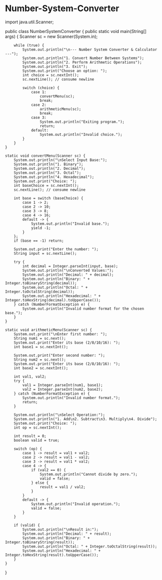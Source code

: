 # Number-System-Converter

import java.util.Scanner;

public class NumberSystemConverter {
    public static void main(String[] args) {
        Scanner sc = new Scanner(System.in);

        while (true) {
            System.out.println("\n--- Number System Converter & Calculator ---");
            System.out.println("1. Convert Number Between Systems");
            System.out.println("2. Perform Arithmetic Operations");
            System.out.println("3. Exit");
            System.out.print("Choose an option: ");
            int choice = sc.nextInt();
            sc.nextLine(); // consume newline

            switch (choice) {
                case 1:
                    convertMenu(sc);
                    break;
                case 2:
                    arithmeticMenu(sc);
                    break;
                case 3:
                    System.out.println("Exiting program.");
                    return;
                default:
                    System.out.println("Invalid choice.");
            }
        }
    }

    static void convertMenu(Scanner sc) {
        System.out.println("\nSelect Input Base:");
        System.out.println("1. Binary");
        System.out.println("2. Decimal");
        System.out.println("3. Octal");
        System.out.println("4. Hexadecimal");
        System.out.print("Choice: ");
        int baseChoice = sc.nextInt();
        sc.nextLine(); // consume newline

        int base = switch (baseChoice) {
            case 1 -> 2;
            case 2 -> 10;
            case 3 -> 8;
            case 4 -> 16;
            default -> {
                System.out.println("Invalid base.");
                yield -1;
            }
        };
        if (base == -1) return;

        System.out.print("Enter the number: ");
        String input = sc.nextLine();

        try {
            int decimal = Integer.parseInt(input, base);
            System.out.println("\nConverted Values:");
            System.out.println("Decimal: " + decimal);
            System.out.println("Binary: " + Integer.toBinaryString(decimal));
            System.out.println("Octal: " + Integer.toOctalString(decimal));
            System.out.println("Hexadecimal: " + Integer.toHexString(decimal).toUpperCase());
        } catch (NumberFormatException e) {
            System.out.println("Invalid number format for the chosen base.");
        }
    }

    static void arithmeticMenu(Scanner sc) {
        System.out.print("\nEnter first number: ");
        String num1 = sc.next();
        System.out.print("Enter its base (2/8/10/16): ");
        int base1 = sc.nextInt();

        System.out.print("Enter second number: ");
        String num2 = sc.next();
        System.out.print("Enter its base (2/8/10/16): ");
        int base2 = sc.nextInt();

        int val1, val2;
        try {
            val1 = Integer.parseInt(num1, base1);
            val2 = Integer.parseInt(num2, base2);
        } catch (NumberFormatException e) {
            System.out.println("Invalid number format.");
            return;
        }

        System.out.println("\nSelect Operation:");
        System.out.println("1. Add\n2. Subtract\n3. Multiply\n4. Divide");
        System.out.print("Choice: ");
        int op = sc.nextInt();

        int result = 0;
        boolean valid = true;

        switch (op) {
            case 1 -> result = val1 + val2;
            case 2 -> result = val1 - val2;
            case 3 -> result = val1 * val2;
            case 4 -> {
                if (val2 == 0) {
                    System.out.println("Cannot divide by zero.");
                    valid = false;
                } else {
                    result = val1 / val2;
                }
            }
            default -> {
                System.out.println("Invalid operation.");
                valid = false;
            }
        }

        if (valid) {
            System.out.println("\nResult in:");
            System.out.println("Decimal: " + result);
            System.out.println("Binary: " + Integer.toBinaryString(result));
            System.out.println("Octal: " + Integer.toOctalString(result));
            System.out.println("Hexadecimal: " + Integer.toHexString(result).toUpperCase());
        }
    }
}

